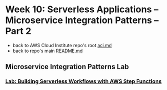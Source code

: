 # Week 10: Serverless Applications – Microservice Integration Patterns – Part 2

* back to AWS Cloud Institute repo's root [aci.md](../aci.md)
* back to repo's main [README.md](../../../README.md)

## Microservice Integration Patterns Lab

### [Lab: Building Serverless Workflows with AWS Step Functions](./labs/W100Lab1StepFunctions.md)
